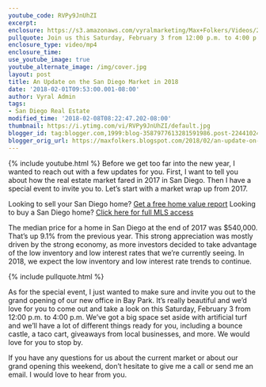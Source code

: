 ```yaml
---
youtube_code: RVPy9JnUhZI
excerpt:
enclosure: https://s3.amazonaws.com/vyralmarketing/Max+Folkers/Videos/2018/Join+Us+for+Our+Grand+Opening+-+San+Diego+Real+Estate+Agent.mp4
pullquote: Join us this Saturday, February 3 from 12:00 p.m. to 4:00 p.m.
enclosure_type: video/mp4
enclosure_time:
use_youtube_image: true
youtube_alternate_image: /img/cover.jpg
layout: post
title: An Update on the San Diego Market in 2018
date: '2018-02-01T09:53:00.001-08:00'
author: Vyral Admin
tags:
- San Diego Real Estate
modified_time: '2018-02-08T08:22:47.202-08:00'
thumbnail: https://i.ytimg.com/vi/RVPy9JnUhZI/default.jpg
blogger_id: tag:blogger.com,1999:blog-3587977613281591986.post-2244102437942834044
blogger_orig_url: https://maxfolkers.blogspot.com/2018/02/an-update-on-san-diego-market-in-2018.html
---
```

{% include youtube.html %}
Before we get too far into the new year, I wanted to reach out with a few updates for you. First, I want to tell you about how the real estate market fared in 2017 in San Diego. Then I have a special event to invite you to. Let’s start with a market wrap up from 2017.

<div class="post-cta">
Looking to sell your San Diego home? <a href="http://www.sandiegocityhomevalues.com/" target="_blank">Get a free home value report</a>
Looking to buy a San Diego home? <a href="http://maxfolkers.com/" target="_blank">Click here for full MLS access</a>
</div>

The median price for a home in San Diego at the end of 2017 was $540,000. That’s up 9.1% from the previous year. This strong appreciation was mostly driven by the strong economy, as more investors decided to take advantage of the low inventory and low interest rates that we’re currently seeing. In 2018, we expect the low inventory and low interest rate trends to continue.

{% include pullquote.html %}

As for the special event, I just wanted to make sure and invite you out to the grand opening of our new office in Bay Park. It’s really beautiful and we’d love for you to come out and take a look on this Saturday, February 3 from 12:00 p.m. to 4:00 p.m. We’ve got a big space set aside with artificial turf and we’ll have a lot of different things ready for you, including a bounce castle, a taco cart, giveaways from local businesses, and more. We would love for you to stop by.

If you have any questions for us about the current market or about our grand opening this weekend, don’t hesitate to give me a call or send me an email. I would love to hear from you.
